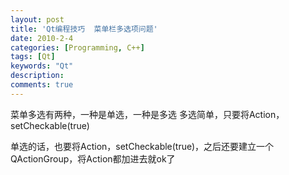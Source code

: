 ```yaml
---
layout: post
title: 'Qt编程技巧  菜单栏多选项问题'
date: 2010-2-4
categories: [Programming, C++]
tags: [Qt]
keywords: "Qt"
description: 
comments: true
---
```


菜单多选有两种，一种是单选，一种是多选
多选简单，只要将Action，setCheckable(true)

单选的话，也要将Action，setCheckable(true)，之后还要建立一个QActionGroup，将Action都加进去就ok了
